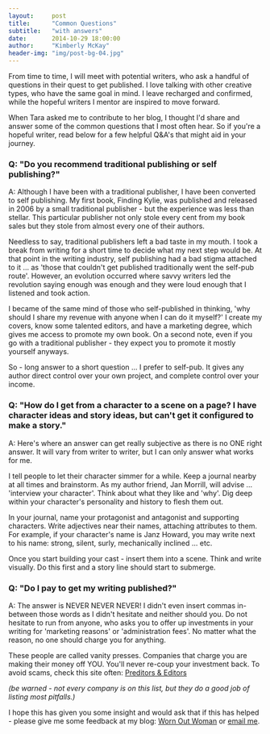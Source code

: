 ```yaml
---
layout:     post
title:      "Common Questions"
subtitle:   "with answers"
date:       2014-10-29 18:00:00
author:     "Kimberly McKay"
header-img: "img/post-bg-04.jpg"
---
```


<p>From time to time, I will meet with potential writers, who ask a handful of questions in their quest to get published.  I love talking with other creative types, who have the same goal in mind.  I leave recharged and confirmed, while the hopeful writers I mentor are inspired to move forward.</p>

<p>When Tara asked me to contribute to her blog, I thought I'd share and answer some of the common questions that I most often hear.  So if you're a hopeful writer, read below for a few helpful Q&amp;A's that might aid in your journey.</p>

<h3>Q: "Do you recommend traditional publishing or self publishing?"</h3>

<p>A:  Although I have been with a traditional publisher, I have been converted to self publishing.  My first book, Finding Kylie, was published and released in 2006 by a small traditional publisher - but the experience was less than stellar.  This particular publisher not only stole every cent from my book sales but they stole from almost every one of their authors.</p>

<p>Needless to say, traditional publishers left a bad taste in my mouth.  I took a break from writing for a short time to decide what my next step would be.  At that point in the writing industry, self publishing had a bad stigma attached to it ... as 'those that couldn't get published traditionally went the self-pub route'.  However, an evolution occurred where savvy writers led the revolution saying enough was enough and they were loud enough that I listened and took action.</p>

<p>I became of the same mind of those who self-published in thinking, 'why should I share my revenue with anyone when I can do it myself?'  I create my covers, know some talented editors, and have a marketing degree, which gives me access to promote my own book.  On a second note, even if you go with a traditional publisher - they expect you to promote it mostly yourself anyways.</p>

<p>So - long answer to a short question ... I prefer to self-pub.  It gives any author direct control over your own project, and complete control over your income.</p>

<h3>Q: "How do I get from a character to a scene on a page?  I have character ideas and story ideas, but can't get it configured to make a story."</h3>

<p>A: Here's where an answer can get really subjective as there is no ONE right answer.  It will vary from writer to writer, but I can only answer what works for me.</p>

<p>I tell people to let their character simmer for a while.  Keep a journal nearby at all times and brainstorm.  As my author friend, Jan Morrill, will advise ... 'interview your character'.  Think about what they like and 'why'.  Dig deep within your character's personality and history to flesh them out.  </p>

<p>In your journal, name your protagonist and antagonist and supporting characters.  Write adjectives near their names, attaching attributes to them.  For example, if your character's name is Janz Howard, you may write next to his name: strong, silent, surly, mechanically inclined ... etc. </p>

<p>Once you start building your cast - insert them into a scene.  Think and write visually.  Do this first and a story line should start to submerge.</p>

<h3>Q: "Do I pay to get my writing published?"</h3>

<p>A: The answer is NEVER NEVER NEVER!  I didn't even insert commas in-between those words as I didn't hesitate and neither should you.  Do not hesitate to run from anyone, who asks you to offer up investments in your writing for 'marketing reasons' or 'administration fees'.  No matter what the reason, no one should charge you for anything.</p>

<p>These people are called vanity presses.  Companies that charge you are making their money off YOU.  You'll never re-coup your investment back.  To avoid scams, check this site often: <a href="http://pred-ed.com" target="_blank">Preditors &amp; Editors</a></p>

<p><i>(be warned - not every company is on this list, but they do a good job of listing most pitfalls.)</i></p>

<p>I hope this has given you some insight and would ask that if this has helped - please give me some feedback at my blog: <a href="http://wornoutwoman.blogspot.com" target="_blank">Worn Out Woman</a> or <a href="mailto:kimberlymckayauthor@gmail.com" target="_blank">email me</a>.</p>